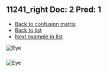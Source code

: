 ## 11241_right Doc: 2 Pred: 1
- [Back to confusion matrix](https://github.com/juliandewit/kaggle_retinopathy/blob/master/matrix.md)
- [Back to list](https://github.com/juliandewit/kaggle_retinopathy/blob/master/lists/21/list.md)
- [Next example in list](https://github.com/juliandewit/kaggle_retinopathy/blob/master/lists/21/11/11315_right.md)

![Eye](https://retinopaty.blob.core.windows.net/size1024/11241_right_2.jpeg)

### 

![Eye]()
